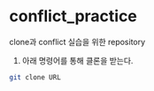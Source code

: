 # conflict_practice
clone과 conflict 실습을 위한 repository

1. 아래 명령어를 통해 클론을 받는다.
```bash
git clone URL
```
